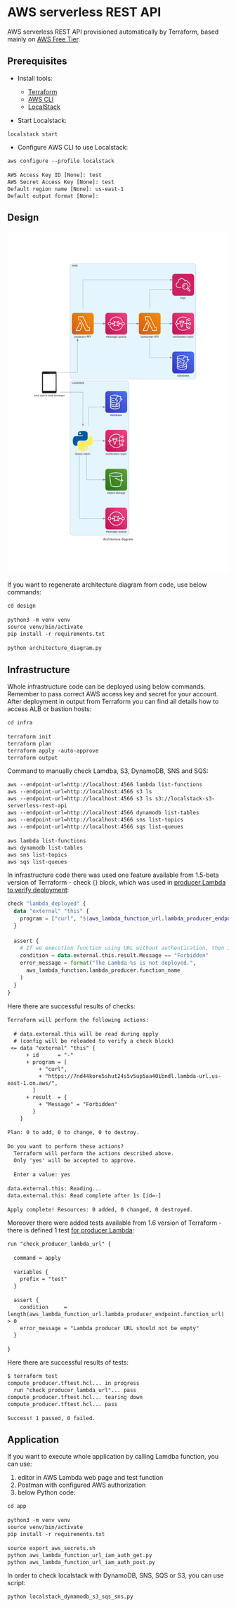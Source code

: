 # AWS serverless REST API

AWS serverless REST API provisioned automatically by Terraform, based mainly on [AWS Free Tier](https://aws.amazon.com/free/).

## Prerequisites

* Install tools:
  * [Terraform](https://learn.hashicorp.com/tutorials/terraform/install-cli)
  * [AWS CLI](https://docs.aws.amazon.com/cli/latest/userguide/getting-started-install.html)
  * [LocalStack](https://docs.localstack.cloud/get-started/#localstack-cli)

* Start Localstack:

```
localstack start
```

* Configure AWS CLI to use Localstack:

```
aws configure --profile localstack

AWS Access Key ID [None]: test
AWS Secret Access Key [None]: test
Default region name [None]: us-east-1
Default output format [None]:
```

## Design

![Architecture diagram](design/architecture_diagram.png)

If you want to regenerate architecture diagram from code, use below commands:

```
cd design

python3 -m venv venv
source venv/bin/activate
pip install -r requirements.txt

python architecture_diagram.py
```

## Infrastructure

Whole infrastructure code can be deployed using below commands. Remember to pass correct AWS access key and secret for your account. After deployment in output from Terraform you can find all details how to access ALB or bastion hosts:

```
cd infra

terraform init
terraform plan
terraform apply -auto-approve
terraform output
```

Command to manually check Lamdba, S3, DynamoDB, SNS and SQS:

```
aws --endpoint-url=http://localhost:4566 lambda list-functions
aws --endpoint-url=http://localhost:4566 s3 ls
aws --endpoint-url=http://localhost:4566 s3 ls s3://localstack-s3-serverless-rest-api
aws --endpoint-url=http://localhost:4566 dynamodb list-tables
aws --endpoint-url=http://localhost:4566 sns list-topics
aws --endpoint-url=http://localhost:4566 sqs list-queues

aws lambda list-functions
aws dynamodb list-tables
aws sns list-topics
aws sqs list-queues
```

In infrastructure code there was used one feature available from 1.5-beta version of Terraform - check {} block, which was used in [producer Lambda to verify deployment](infra/compute_producer.tf):

```terraform
check "lambda_deployed" {
  data "external" "this" {
    program = ["curl", "${aws_lambda_function_url.lambda_producer_endpoint.function_url}"]
  }

  assert {
    # If we execution function using URL without authentication, then it should be received forbidden message, if Lambda is deployed correctly
    condition = data.external.this.result.Message == "Forbidden"
    error_message = format("The Lambda %s is not deployed.",
      aws_lambda_function.lambda_producer.function_name
    )
  }
}
```

Here there are successful results of checks:

```
Terraform will perform the following actions:

  # data.external.this will be read during apply
  # (config will be reloaded to verify a check block)
 <= data "external" "this" {
      + id      = "-"
      + program = [
          + "curl",
          + "https://7nd44kore5shut24s5v5up5aa40ibndl.lambda-url.us-east-1.on.aws/",
        ]
      + result  = {
          + "Message" = "Forbidden"
        }
    }

Plan: 0 to add, 0 to change, 0 to destroy.

Do you want to perform these actions?
  Terraform will perform the actions described above.
  Only 'yes' will be accepted to approve.

  Enter a value: yes

data.external.this: Reading...
data.external.this: Read complete after 1s [id=-]

Apply complete! Resources: 0 added, 0 changed, 0 destroyed.
```

Moreover there were added tests available from 1.6 version of Terraform - there is defined 1 test [for producer Lambda](infra/compute_producer.tftest.hcl):

```hcl
run "check_producer_lambda_url" {

  command = apply

  variables {
    prefix = "test"
  }

  assert {
    condition     = length(aws_lambda_function_url.lambda_producer_endpoint.function_url) > 0
    error_message = "Lambda producer URL should not be empty"
  }

}
```

Here there are successful results of tests:

```
$ terraform test
compute_producer.tftest.hcl... in progress
  run "check_producer_lambda_url"... pass
compute_producer.tftest.hcl... tearing down
compute_producer.tftest.hcl... pass

Success! 1 passed, 0 failed.
```

## Application

If you want to execute whole application by calling Lamdba function, you can use:

1. editor in AWS Lambda web page and test function
2. Postman with configured AWS authorization
3. below Python code:

```
cd app

python3 -m venv venv
source venv/bin/activate
pip install -r requirements.txt

source export_aws_secrets.sh
python aws_lambda_function_url_iam_auth_get.py
python aws_lambda_function_url_iam_auth_post.py
```

In order to check localstack with DynamoDB, SNS, SQS or S3, you can use script:

```
python localstack_dynamodb_s3_sqs_sns.py
```
